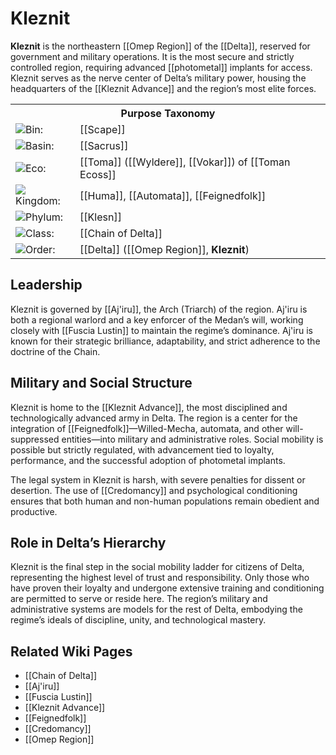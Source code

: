 <!-- wiki-header-section:start -->
# Kleznit


**Kleznit** is the northeastern [[Omep Region]] of the [[Delta]], reserved for government and military operations. It is the most secure and strictly controlled region, requiring advanced [[photometal]] implants for access. Kleznit serves as the nerve center of Delta’s military power, housing the headquarters of the [[Kleznit Advance]] and the region’s most elite forces.
<!-- wiki-header-section:end -->

<!-- taxonomy-table-section:start -->
<div class="taxonomy-table">
  <table>
    <tr>
      <th colspan="3">Purpose Taxonomy</th>
    </tr>
    <tr>
      <td class="taxon-label"><img src="../svg/bin.svg" class="taxon-icon">Bin:</td>
      <td class="taxon-content" colspan="2">[[Scape]]</td>
    </tr>
    <tr>
      <td class="taxon-label"><img src="../svg/basin.svg" class="taxon-icon">Basin:</td>
      <td class="taxon-content" colspan="2">[[Sacrus]]</td>
    </tr>
    <tr>
      <td class="taxon-label"><img src="../svg/eco.svg" class="taxon-icon">Eco:</td>
      <td class="taxon-content" colspan="2">[[Toma]] ([[Wyldere]], [[Vokar]]) of [[Toman Ecoss]]</td>
    </tr>
    <tr>
      <td class="taxon-label"><img src="../svg/kingdom.svg" class="taxon-icon">Kingdom:</td>
      <td class="taxon-content" colspan="2">[[Huma]], [[Automata]], [[Feignedfolk]]</td>
    </tr>
    <tr>
      <td class="taxon-label"><img src="../svg/phylum.svg" class="taxon-icon">Phylum:</td>
      <td class="taxon-content" colspan="2">[[Klesn]]</td>
    </tr>
    <tr>
      <td class="taxon-label"><img src="../svg/class.svg" class="taxon-icon">Class:</td>
      <td class="taxon-content" colspan="2">[[Chain of Delta]]</td>
    </tr>
    <tr>
      <td class="taxon-label"><img src="../svg/order.svg" class="taxon-icon">Order:</td>
      <td class="taxon-content" colspan="2">[[Delta]] ([[Omep Region]], <b>Kleznit</b>)</td>
    </tr>
  </table>
</div>
<!-- taxonomy-table-section:end -->

## Leadership

Kleznit is governed by [[Aj'iru]], the Arch (Triarch) of the region. Aj'iru is both a regional warlord and a key enforcer of the Medan’s will, working closely with [[Fuscia Lustin]] to maintain the regime’s dominance. Aj'iru is known for their strategic brilliance, adaptability, and strict adherence to the doctrine of the Chain.

## Military and Social Structure

Kleznit is home to the [[Kleznit Advance]], the most disciplined and technologically advanced army in Delta. The region is a center for the integration of [[Feignedfolk]]—Willed-Mecha, automata, and other will-suppressed entities—into military and administrative roles. Social mobility is possible but strictly regulated, with advancement tied to loyalty, performance, and the successful adoption of photometal implants.

The legal system in Kleznit is harsh, with severe penalties for dissent or desertion. The use of [[Credomancy]] and psychological conditioning ensures that both human and non-human populations remain obedient and productive.

## Role in Delta’s Hierarchy

Kleznit is the final step in the social mobility ladder for citizens of Delta, representing the highest level of trust and responsibility. Only those who have proven their loyalty and undergone extensive training and conditioning are permitted to serve or reside here. The region’s military and administrative systems are models for the rest of Delta, embodying the regime’s ideals of discipline, unity, and technological mastery.

## Related Wiki Pages
- [[Chain of Delta]]
- [[Aj'iru]]
- [[Fuscia Lustin]]
- [[Kleznit Advance]]
- [[Feignedfolk]]
- [[Credomancy]]
- [[Omep Region]]

<!-- not-for-live-publishing:start -->
<!-- obsidian-pull:start -->

<!-- obsidian-pull:end -->
<!-- not-for-live-publishing:end -->